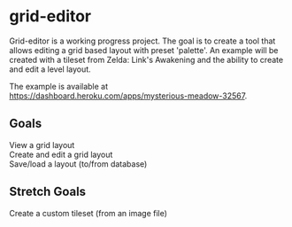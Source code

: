 # grid-editor

Grid-editor is a working progress project. The goal is to create a tool that allows editing a grid based layout with preset 'palette'. An example will be created with a tileset from Zelda: Link's Awakening and the ability to create and edit a level layout.  
  
The example is available at https://dashboard.heroku.com/apps/mysterious-meadow-32567.
  
## Goals
View a grid layout  
Create and edit a grid layout  
Save/load a layout (to/from database)  
  
## Stretch Goals  
Create a custom tileset (from an image file)  
  
